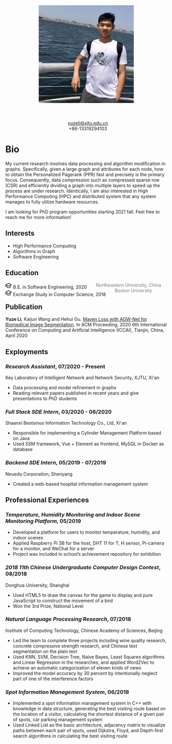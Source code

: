 <div style="text-align: center">
    <img src="myphoto.jpeg" alt="myphoto" style="zoom:30%;" />
    <div style="margin-left:10px">
        <div style="color: white; margin-top:10px; font-size:20px">Concact</div>
        <div style="color: white">No. 59 Jinye Yilu, Xi’an, China</div>
        <div>
            <a href="mailto:yuzeli@xjtu.edu.cn">yuzeli@xjtu.edu.cn</a>
            <br/>
            <span>+86-13319294103</span>
        </div>
    </div>
</div>

# Bio

My current research involves data processing and algorithm modification in graphs. Specifically, given a large graph and attributes for each node, how to obtain the Personalized Pagerank (PPR) fast and precisely is the primary focus. Consequently, data compression such as compressed sparse row (CSR) and efficiently dividing a graph into multiple layers to speed up the process are under research. Identically, I am also interested in High Performance Computing (HPC) and distributed system that any system manages to fully utilize hardware resources.

I am looking for PhD program opportunities starting 2021 fall. Feel free to reach me for more information!

## Interests

- High Performance Computing
- Algorithms in Graph
- Software Engineering

## Education
<div style="float:left">
  <img src="jiaoyu.png" alt="edu" style="zoom:10%;" />
  B.E. in Software Engineering, 2020
</div>
<span style="margin-left:28px ; color:#7C7C7C; size:3 ">Northeastern University, China</span>

<div style="float:left">
  <img src="jiaoyu.png" alt="edu" style="zoom:10%;" />
  Exchange Study in Computer Science, 2018
</div>
<span style="margin-left:28px ; color:#7C7C7C; size:3 ">Boston University</span>

## Publication

**Yuze Li**, Kaijun Wang and Hehui Gu. [Maven Loss with AGW-Net for Biomedical Image Segmentation](https://doi.org/10.1145/3404555.3404561). In ACM Proceeding, 2020 6th International Conference on Computing and Artificial Intelligence (ICCAI), Tianjin, China, April 2020

## Exployments

### *Research Assistant*, 07/2020 - Present

Key Laboratory of Intelligent Network and Network Security,  XJTU, Xi'an

- Data processing and model refinement in graphs
- Reading relevant papers published in recent years and give presentations to PhD students

### *Full Stack SDE Intern*, 03/2020 - 06/2020

Shaanxi Bestsinuo Information Technology Co., Ltd, Xi'an

- Responsible for implementing a Cylinder Management Platform based on Java
- Used SSM framework, Vue + Element as frontend, MySQL in Docker as database

### *Backend SDE Intern*, 05/2019 - 07/2019

Neuedu Corporation, Shenyang

- Created a web-based hospital information management system

## Professional Experiences

### *Temperature, Humidity Monitoring and Indoor Scene Monitoring Platform*, 05/2019

- Developed a platform for users to monitor temperature, humidity, and indoor scenes
- Applied Raspberry Pi 3B for the host, DHT 11 for T, H sensor, Pi-camera for a monitor, and WeChat for a server
- Project was included in school’s achievement repository for exhibition

### *2018 11th Chinese Undergraduate Computer Design Contest*, 08/2018

Donghua University, Shanghai

- Used HTML5 to draw the canvas for the game to display and pure JavaScript to construct the movement of a bird
- Won the 3rd Prize, National Level

### *Natural Language Processing Research*, 07/2018

Institute of Computing Technology, Chinese Academy of Sciences, Beijing

- Led the team to complete three projects including wine quality research, concrete compressive strength research, and Chinese text segmentation on the plain text
- Used KNN, SVM, Decision Tree, Naive Bayes, Least Squares algorithms and Linear Regression in the researches, and applied Word2Vec to achieve an automatic categorization of eleven kinds of news
- Improved the model accuracy by 30 percent by intentionally neglect part of one of the interference factors

### *Spot Information Management System*, 06/2018

- Implemented a spot information management system in C++ with knowledge in data structure, generating the best visiting route based on the location of a visitor, calculating the shortest distance of a given pair of spots, car parking management system
- Used Linked List as the basic architecture, adjacency matrix to visualize paths between each pair of spots, used Dijkstra, Floyd, and Depth-first search algorithms in calculating the best visiting route




